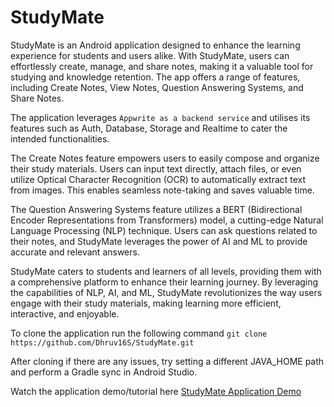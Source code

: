 # StudyMate

StudyMate is an Android application designed to enhance the learning experience for students and users alike. With StudyMate, users can effortlessly create, manage, and share notes, making it a valuable tool for studying and knowledge retention. The app offers a range of features, including Create Notes, View Notes, Question Answering Systems, and Share Notes.

The application leverages `Appwrite as a backend service` and utilises its features such as Auth, Database, Storage and Realtime to cater the intended functionalities.

The Create Notes feature empowers users to easily compose and organize their study materials. Users can input text directly, attach files, or even utilize Optical Character Recognition (OCR) to automatically extract text from images. This enables seamless note-taking and saves valuable time.

The Question Answering Systems feature utilizes a BERT (Bidirectional Encoder Representations from Transformers) model, a cutting-edge Natural Language Processing (NLP) technique. Users can ask questions related to their notes, and StudyMate leverages the power of AI and ML to provide accurate and relevant answers.

StudyMate caters to students and learners of all levels, providing them with a comprehensive platform to enhance their learning journey. By leveraging the capabilities of NLP, AI, and ML, StudyMate revolutionizes the way users engage with their study materials, making learning more efficient, interactive, and enjoyable.

To clone the application run the following command
`
git clone https://github.com/Dhruv16S/StudyMate.git
`

After cloning if there are any issues, try setting a different JAVA_HOME path and perform a Gradle sync in Android Studio.

Watch the application demo/tutorial here [StudyMate Application Demo](https://www.youtube.com/watch?v=-ud4fJUaPTk)
